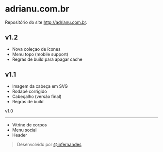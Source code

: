 # adrianu.com.br
Repositório do site http://adrianu.com.br.

v1.2
---
 - Nova coleçao de ícones
 - Menu topo (mobile support)
 - Regras de build para apagar cache

v1.1
---
 - Imagem da cabeça em SVG
 - Rodapé corrigido
 - Cabeçalho (versão final)
 - Regras de build

v1.0
___
  - Vitrine de corpos
  - Menu social
  - Header
  
> Desenvolvido por [@infernandes](http://twitter.com/infernandes)
